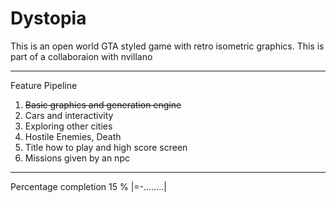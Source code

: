 # Dystopia
This is an open world GTA styled game with retro isometric graphics. This is part of a collaboraion with nvillano
<hr />
Feature Pipeline
<ol>
<li><s>Basic graphics and generation engine</s></li>
<li>Cars and interactivity</li>
<li>Exploring other cities</li>
<li>Hostile Enemies, Death</li>
<li>Title how to play and high score screen</li>
<li>Missions given by an npc</li>
</ol>
<hr />
Percentage completion
15 % |=-........|
